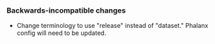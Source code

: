 ### Backwards-incompatible changes

- Change terminology to use "release" instead of "dataset." Phalanx config will need to be updated.
